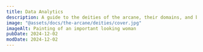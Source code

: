 ```yaml
---
title: Data Analytics
description: A guide to the deities of the arcane, their domains, and blessings bestowed upon followers.
image: "@assets/docs/the-arcane/deities/cover.jpg"
imageAlt: Painting of an important looking woman 
pubDate: 2024-12-02
modDate: 2024-12-02
---
```


